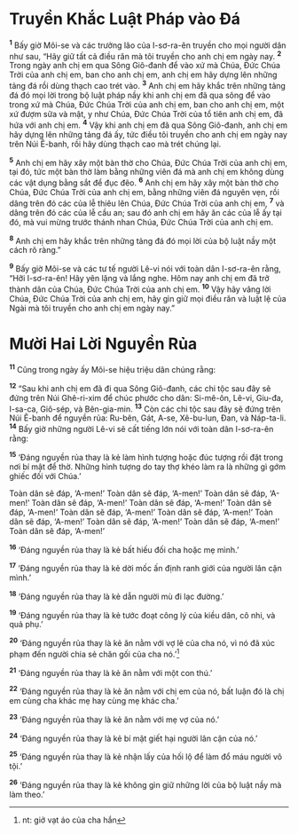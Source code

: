 # Truyền Khắc Luật Pháp vào Ðá
<sup><b>1</b></sup> Bấy giờ Môi-se và các trưởng lão của I-sơ-ra-ên truyền cho mọi người dân như sau, “Hãy giữ tất cả điều răn mà tôi truyền cho anh chị em ngày nay. <sup><b>2</b></sup> Trong ngày anh chị em qua Sông Giô-đanh để vào xứ mà Chúa, Ðức Chúa Trời của anh chị em, ban cho anh chị em, anh chị em hãy dựng lên những tảng đá rồi dùng thạch cao trét vào. <sup><b>3</b></sup> Anh chị em hãy khắc trên những tảng đá đó mọi lời trong bộ luật pháp nầy khi anh chị em đã qua sông để vào trong xứ mà Chúa, Ðức Chúa Trời của anh chị em, ban cho anh chị em, một xứ đượm sữa và mật, y như Chúa, Ðức Chúa Trời của tổ tiên anh chị em, đã hứa với anh chị em. <sup><b>4</b></sup> Vậy khi anh chị em đã qua Sông Giô-đanh, anh chị em hãy dựng lên những tảng đá ấy, tức điều tôi truyền cho anh chị em ngày nay trên Núi Ê-banh, rồi hãy dùng thạch cao mà trét chúng lại.

<sup><b>5</b></sup> Anh chị em hãy xây một bàn thờ cho Chúa, Ðức Chúa Trời của anh chị em, tại đó, tức một bàn thờ làm bằng những viên đá mà anh chị em không dùng các vật dụng bằng sắt để đục đẽo. <sup><b>6</b></sup> Anh chị em hãy xây một bàn thờ cho Chúa, Ðức Chúa Trời của anh chị em, bằng những viên đá nguyên vẹn, rồi dâng trên đó các của lễ thiêu lên Chúa, Ðức Chúa Trời của anh chị em, <sup><b>7</b></sup> và dâng trên đó các của lễ cầu an; sau đó anh chị em hãy ăn các của lễ ấy tại đó, mà vui mừng trước thánh nhan Chúa, Ðức Chúa Trời của anh chị em.

<sup><b>8</b></sup> Anh chị em hãy khắc trên những tảng đá đó mọi lời của bộ luật nầy một cách rõ ràng.”

<sup><b>9</b></sup> Bấy giờ Môi-se và các tư tế người Lê-vi nói với toàn dân I-sơ-ra-ên rằng, “Hỡi I-sơ-ra-ên! Hãy yên lặng và lắng nghe. Hôm nay anh chị em đã trở thành dân của Chúa, Ðức Chúa Trời của anh chị em. <sup><b>10</b></sup> Vậy hãy vâng lời Chúa, Ðức Chúa Trời của anh chị em, hãy gìn giữ mọi điều răn và luật lệ của Ngài mà tôi truyền cho anh chị em ngày nay.”

# Mười Hai Lời Nguyền Rủa
<sup><b>11</b></sup> Cũng trong ngày ấy Môi-se hiệu triệu dân chúng rằng:

<sup><b>12</b></sup> “Sau khi anh chị em đã đi qua Sông Giô-đanh, các chi tộc sau đây sẽ đứng trên Núi Ghê-ri-xim để chúc phước cho dân: Si-mê-ôn, Lê-vi, Giu-đa, I-sa-ca, Giô-sép, và Bên-gia-min. <sup><b>13</b></sup> Còn các chi tộc sau đây sẽ đứng trên Núi Ê-banh để nguyền rủa: Ru-bên, Gát, A-se, Xê-bu-lun, Ðan, và Náp-ta-li. <sup><b>14</b></sup> Bấy giờ những người Lê-vi sẽ cất tiếng lớn nói với toàn dân I-sơ-ra-ên rằng:

<sup><b>15</b></sup> ‘Ðáng nguyền rủa thay là kẻ làm hình tượng hoặc đúc tượng rồi đặt trong nơi bí mật để thờ. Những hình tượng do tay thợ khéo làm ra là những gì gớm ghiếc đối với Chúa.’

Toàn dân sẽ đáp, ‘A-men!’ Toàn dân sẽ đáp, ‘A-men!’ Toàn dân sẽ đáp, ‘A-men!’ Toàn dân sẽ đáp, ‘A-men!’ Toàn dân sẽ đáp, ‘A-men!’ Toàn dân sẽ đáp, ‘A-men!’ Toàn dân sẽ đáp, ‘A-men!’ Toàn dân sẽ đáp, ‘A-men!’ Toàn dân sẽ đáp, ‘A-men!’ Toàn dân sẽ đáp, ‘A-men!’ Toàn dân sẽ đáp, ‘A-men!’ Toàn dân sẽ đáp, ‘A-men!’

<sup><b>16</b></sup> ‘Ðáng nguyền rủa thay là kẻ bất hiếu đối cha hoặc mẹ mình.’

<sup><b>17</b></sup> ‘Ðáng nguyền rủa thay là kẻ dời mốc ấn định ranh giới của người lân cận mình.’

<sup><b>18</b></sup> ‘Ðáng nguyền rủa thay là kẻ dẫn người mù đi lạc đường.’

<sup><b>19</b></sup> ‘Ðáng nguyền rủa thay là kẻ tước đoạt công lý của kiều dân, cô nhi, và quả phụ.’

<sup><b>20</b></sup> ‘Ðáng nguyền rủa thay là kẻ ăn nằm với vợ lẽ của cha nó, vì nó đã xúc phạm đến người chia sẻ chăn gối của cha nó.’[^1-805d9e0e-9a25-4bcd-a428-d35cf5b79929]

<sup><b>21</b></sup> ‘Ðáng nguyền rủa thay là kẻ ăn nằm với một con thú.’

<sup><b>22</b></sup> ‘Ðáng nguyền rủa thay là kẻ ăn nằm với chị em của nó, bất luận đó là chị em cùng cha khác mẹ hay cùng mẹ khác cha.’

<sup><b>23</b></sup> ‘Ðáng nguyền rủa thay là kẻ ăn nằm với mẹ vợ của nó.’

<sup><b>24</b></sup> ‘Ðáng nguyền rủa thay là kẻ bí mật giết hại người lân cận của nó.’

<sup><b>25</b></sup> ‘Ðáng nguyền rủa thay là kẻ nhận lấy của hối lộ để làm đổ máu người vô tội.’

<sup><b>26</b></sup> ‘Ðáng nguyền rủa thay là kẻ không gìn giữ những lời của bộ luật nầy mà làm theo.’

[^1-805d9e0e-9a25-4bcd-a428-d35cf5b79929]: nt: giở vạt áo của cha hắn